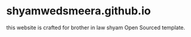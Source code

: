 # shyamwedsmeera.github.io
this website is crafted for brother in law shyam  Open Sourced template.

